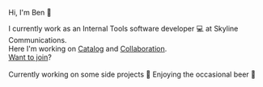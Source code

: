 Hi, I'm Ben 👋

I currently work as an Internal Tools software developer 💻 at Skyline Communications.<br>
Here I'm working on <a href="https://catalog.dataminer.services/">Catalog</a> and <a href="https://collaboration.dataminer.services/">Collaboration</a>.<br>
<a href="https://skyline.be/jobs/jobs/software-developer-internal-tools" >Want to join</a>? 
<br><br>
Currently working on some side projects 🎼
Enjoying the occasional beer 🍻

<!---
benborra/benborra is a ✨ special ✨ repository because its `README.md` (this file) appears on your GitHub profile.
You can click the Preview link to take a look at your changes.
--->
